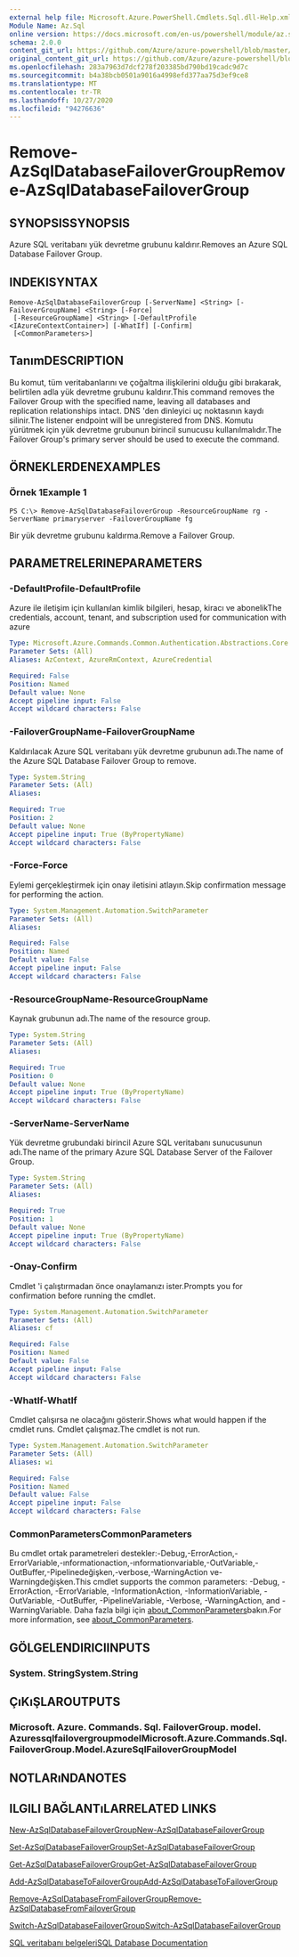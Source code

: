 ```yaml
---
external help file: Microsoft.Azure.PowerShell.Cmdlets.Sql.dll-Help.xml
Module Name: Az.Sql
online version: https://docs.microsoft.com/en-us/powershell/module/az.sql/remove-azsqldatabasefailovergroup
schema: 2.0.0
content_git_url: https://github.com/Azure/azure-powershell/blob/master/src/Sql/Sql/help/Remove-AzSqlDatabaseFailoverGroup.md
original_content_git_url: https://github.com/Azure/azure-powershell/blob/master/src/Sql/Sql/help/Remove-AzSqlDatabaseFailoverGroup.md
ms.openlocfilehash: 283a7963d7dcf278f203385bd790bd19cadc9d7c
ms.sourcegitcommit: b4a38bcb0501a9016a4998efd377aa75d3ef9ce8
ms.translationtype: MT
ms.contentlocale: tr-TR
ms.lasthandoff: 10/27/2020
ms.locfileid: "94276636"
---
```

# <span data-ttu-id="ea99a-101">Remove-AzSqlDatabaseFailoverGroup</span><span class="sxs-lookup"><span data-stu-id="ea99a-101">Remove-AzSqlDatabaseFailoverGroup</span></span>

## <span data-ttu-id="ea99a-102">SYNOPSIS</span><span class="sxs-lookup"><span data-stu-id="ea99a-102">SYNOPSIS</span></span>
<span data-ttu-id="ea99a-103">Azure SQL veritabanı yük devretme grubunu kaldırır.</span><span class="sxs-lookup"><span data-stu-id="ea99a-103">Removes an Azure SQL Database Failover Group.</span></span>

## <span data-ttu-id="ea99a-104">INDEKI</span><span class="sxs-lookup"><span data-stu-id="ea99a-104">SYNTAX</span></span>

```
Remove-AzSqlDatabaseFailoverGroup [-ServerName] <String> [-FailoverGroupName] <String> [-Force]
 [-ResourceGroupName] <String> [-DefaultProfile <IAzureContextContainer>] [-WhatIf] [-Confirm]
 [<CommonParameters>]
```

## <span data-ttu-id="ea99a-105">Tanım</span><span class="sxs-lookup"><span data-stu-id="ea99a-105">DESCRIPTION</span></span>
<span data-ttu-id="ea99a-106">Bu komut, tüm veritabanlarını ve çoğaltma ilişkilerini olduğu gibi bırakarak, belirtilen adla yük devretme grubunu kaldırır.</span><span class="sxs-lookup"><span data-stu-id="ea99a-106">This command removes the Failover Group with the specified name, leaving all databases and replication relationships intact.</span></span> <span data-ttu-id="ea99a-107">DNS 'den dinleyici uç noktasının kaydı silinir.</span><span class="sxs-lookup"><span data-stu-id="ea99a-107">The listener endpoint will be unregistered from DNS.</span></span>
<span data-ttu-id="ea99a-108">Komutu yürütmek için yük devretme grubunun birincil sunucusu kullanılmalıdır.</span><span class="sxs-lookup"><span data-stu-id="ea99a-108">The Failover Group's primary server should be used to execute the command.</span></span>

## <span data-ttu-id="ea99a-109">ÖRNEKLERDEN</span><span class="sxs-lookup"><span data-stu-id="ea99a-109">EXAMPLES</span></span>

### <span data-ttu-id="ea99a-110">Örnek 1</span><span class="sxs-lookup"><span data-stu-id="ea99a-110">Example 1</span></span>
```
PS C:\> Remove-AzSqlDatabaseFailoverGroup -ResourceGroupName rg -ServerName primaryserver -FailoverGroupName fg
```

<span data-ttu-id="ea99a-111">Bir yük devretme grubunu kaldırma.</span><span class="sxs-lookup"><span data-stu-id="ea99a-111">Remove a Failover Group.</span></span>

## <span data-ttu-id="ea99a-112">PARAMETRELERINE</span><span class="sxs-lookup"><span data-stu-id="ea99a-112">PARAMETERS</span></span>

### <span data-ttu-id="ea99a-113">-DefaultProfile</span><span class="sxs-lookup"><span data-stu-id="ea99a-113">-DefaultProfile</span></span>
<span data-ttu-id="ea99a-114">Azure ile iletişim için kullanılan kimlik bilgileri, hesap, kiracı ve abonelik</span><span class="sxs-lookup"><span data-stu-id="ea99a-114">The credentials, account, tenant, and subscription used for communication with azure</span></span>

```yaml
Type: Microsoft.Azure.Commands.Common.Authentication.Abstractions.Core.IAzureContextContainer
Parameter Sets: (All)
Aliases: AzContext, AzureRmContext, AzureCredential

Required: False
Position: Named
Default value: None
Accept pipeline input: False
Accept wildcard characters: False
```

### <span data-ttu-id="ea99a-115">-FailoverGroupName</span><span class="sxs-lookup"><span data-stu-id="ea99a-115">-FailoverGroupName</span></span>
<span data-ttu-id="ea99a-116">Kaldırılacak Azure SQL veritabanı yük devretme grubunun adı.</span><span class="sxs-lookup"><span data-stu-id="ea99a-116">The name of the Azure SQL Database Failover Group to remove.</span></span>

```yaml
Type: System.String
Parameter Sets: (All)
Aliases:

Required: True
Position: 2
Default value: None
Accept pipeline input: True (ByPropertyName)
Accept wildcard characters: False
```

### <span data-ttu-id="ea99a-117">-Force</span><span class="sxs-lookup"><span data-stu-id="ea99a-117">-Force</span></span>
<span data-ttu-id="ea99a-118">Eylemi gerçekleştirmek için onay iletisini atlayın.</span><span class="sxs-lookup"><span data-stu-id="ea99a-118">Skip confirmation message for performing the action.</span></span>

```yaml
Type: System.Management.Automation.SwitchParameter
Parameter Sets: (All)
Aliases:

Required: False
Position: Named
Default value: False
Accept pipeline input: False
Accept wildcard characters: False
```

### <span data-ttu-id="ea99a-119">-ResourceGroupName</span><span class="sxs-lookup"><span data-stu-id="ea99a-119">-ResourceGroupName</span></span>
<span data-ttu-id="ea99a-120">Kaynak grubunun adı.</span><span class="sxs-lookup"><span data-stu-id="ea99a-120">The name of the resource group.</span></span>

```yaml
Type: System.String
Parameter Sets: (All)
Aliases:

Required: True
Position: 0
Default value: None
Accept pipeline input: True (ByPropertyName)
Accept wildcard characters: False
```

### <span data-ttu-id="ea99a-121">-ServerName</span><span class="sxs-lookup"><span data-stu-id="ea99a-121">-ServerName</span></span>
<span data-ttu-id="ea99a-122">Yük devretme grubundaki birincil Azure SQL veritabanı sunucusunun adı.</span><span class="sxs-lookup"><span data-stu-id="ea99a-122">The name of the primary Azure SQL Database Server of the Failover Group.</span></span>

```yaml
Type: System.String
Parameter Sets: (All)
Aliases:

Required: True
Position: 1
Default value: None
Accept pipeline input: True (ByPropertyName)
Accept wildcard characters: False
```

### <span data-ttu-id="ea99a-123">-Onay</span><span class="sxs-lookup"><span data-stu-id="ea99a-123">-Confirm</span></span>
<span data-ttu-id="ea99a-124">Cmdlet 'i çalıştırmadan önce onaylamanızı ister.</span><span class="sxs-lookup"><span data-stu-id="ea99a-124">Prompts you for confirmation before running the cmdlet.</span></span>

```yaml
Type: System.Management.Automation.SwitchParameter
Parameter Sets: (All)
Aliases: cf

Required: False
Position: Named
Default value: False
Accept pipeline input: False
Accept wildcard characters: False
```

### <span data-ttu-id="ea99a-125">-WhatIf</span><span class="sxs-lookup"><span data-stu-id="ea99a-125">-WhatIf</span></span>
<span data-ttu-id="ea99a-126">Cmdlet çalışırsa ne olacağını gösterir.</span><span class="sxs-lookup"><span data-stu-id="ea99a-126">Shows what would happen if the cmdlet runs.</span></span>
<span data-ttu-id="ea99a-127">Cmdlet çalışmaz.</span><span class="sxs-lookup"><span data-stu-id="ea99a-127">The cmdlet is not run.</span></span>

```yaml
Type: System.Management.Automation.SwitchParameter
Parameter Sets: (All)
Aliases: wi

Required: False
Position: Named
Default value: False
Accept pipeline input: False
Accept wildcard characters: False
```

### <span data-ttu-id="ea99a-128">CommonParameters</span><span class="sxs-lookup"><span data-stu-id="ea99a-128">CommonParameters</span></span>
<span data-ttu-id="ea99a-129">Bu cmdlet ortak parametreleri destekler:-Debug,-ErrorAction,-ErrorVariable,-ınformationaction,-ınformationvariable,-OutVariable,-OutBuffer,-Pipelinedeğişken,-verbose,-WarningAction ve-Warningdeğişken.</span><span class="sxs-lookup"><span data-stu-id="ea99a-129">This cmdlet supports the common parameters: -Debug, -ErrorAction, -ErrorVariable, -InformationAction, -InformationVariable, -OutVariable, -OutBuffer, -PipelineVariable, -Verbose, -WarningAction, and -WarningVariable.</span></span> <span data-ttu-id="ea99a-130">Daha fazla bilgi için [about_CommonParameters](http://go.microsoft.com/fwlink/?LinkID=113216)bakın.</span><span class="sxs-lookup"><span data-stu-id="ea99a-130">For more information, see [about_CommonParameters](http://go.microsoft.com/fwlink/?LinkID=113216).</span></span>

## <span data-ttu-id="ea99a-131">GÖLGELENDIRICI</span><span class="sxs-lookup"><span data-stu-id="ea99a-131">INPUTS</span></span>

### <span data-ttu-id="ea99a-132">System. String</span><span class="sxs-lookup"><span data-stu-id="ea99a-132">System.String</span></span>

## <span data-ttu-id="ea99a-133">ÇıKıŞLAR</span><span class="sxs-lookup"><span data-stu-id="ea99a-133">OUTPUTS</span></span>

### <span data-ttu-id="ea99a-134">Microsoft. Azure. Commands. Sql. FailoverGroup. model. Azuressqlfailovergroupmodel</span><span class="sxs-lookup"><span data-stu-id="ea99a-134">Microsoft.Azure.Commands.Sql.FailoverGroup.Model.AzureSqlFailoverGroupModel</span></span>

## <span data-ttu-id="ea99a-135">NOTLARıNDA</span><span class="sxs-lookup"><span data-stu-id="ea99a-135">NOTES</span></span>

## <span data-ttu-id="ea99a-136">ILGILI BAĞLANTıLAR</span><span class="sxs-lookup"><span data-stu-id="ea99a-136">RELATED LINKS</span></span>

[<span data-ttu-id="ea99a-137">New-AzSqlDatabaseFailoverGroup</span><span class="sxs-lookup"><span data-stu-id="ea99a-137">New-AzSqlDatabaseFailoverGroup</span></span>](./New-AzSqlDatabaseFailoverGroup.md)

[<span data-ttu-id="ea99a-138">Set-AzSqlDatabaseFailoverGroup</span><span class="sxs-lookup"><span data-stu-id="ea99a-138">Set-AzSqlDatabaseFailoverGroup</span></span>](./Set-AzSqlDatabaseFailoverGroup.md)

[<span data-ttu-id="ea99a-139">Get-AzSqlDatabaseFailoverGroup</span><span class="sxs-lookup"><span data-stu-id="ea99a-139">Get-AzSqlDatabaseFailoverGroup</span></span>](./Get-AzSqlDatabaseFailoverGroup.md)

[<span data-ttu-id="ea99a-140">Add-AzSqlDatabaseToFailoverGroup</span><span class="sxs-lookup"><span data-stu-id="ea99a-140">Add-AzSqlDatabaseToFailoverGroup</span></span>](./Add-AzSqlDatabaseToFailoverGroup.md)

[<span data-ttu-id="ea99a-141">Remove-AzSqlDatabaseFromFailoverGroup</span><span class="sxs-lookup"><span data-stu-id="ea99a-141">Remove-AzSqlDatabaseFromFailoverGroup</span></span>](./Remove-AzSqlDatabaseFromFailoverGroup.md)

[<span data-ttu-id="ea99a-142">Switch-AzSqlDatabaseFailoverGroup</span><span class="sxs-lookup"><span data-stu-id="ea99a-142">Switch-AzSqlDatabaseFailoverGroup</span></span>](./Switch-AzSqlDatabaseFailoverGroup.md)

[<span data-ttu-id="ea99a-143">SQL veritabanı belgeleri</span><span class="sxs-lookup"><span data-stu-id="ea99a-143">SQL Database Documentation</span></span>](https://docs.microsoft.com/azure/sql-database/)
